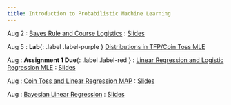```yaml
---
title: Introduction to Probabilistic Machine Learning
---
```


Aug 2
: [Bayes Rule and Course Logistics](#)
  : [Slides](#)

Aug 5
: **Lab**{: .label .label-purple } [Distributions in TFP/Coin Toss MLE](#)

Aug 
: **Assignment 1 Due**{: .label .label-red } 
: [Linear Regression and Logistic Regression MLE](#)
  : [Slides](#)

Aug 
: [Coin Toss and Linear Regression MAP](#)
  : [Slides](#)

Aug
: [Bayesian Linear Regression](#)
  : [Slides](#)







